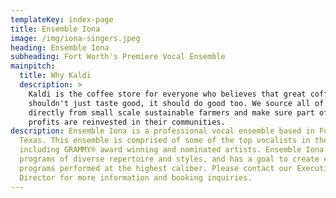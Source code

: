 ```yaml
---
templateKey: index-page
title: Ensemble Iona
image: /img/iona-singers.jpeg
heading: Ensemble Iona
subheading: Fort Worth's Premiere Vocal Ensemble
mainpitch:
  title: Why Kaldi
  description: >
    Kaldi is the coffee store for everyone who believes that great coffee
    shouldn't just taste good, it should do good too. We source all of our beans
    directly from small scale sustainable farmers and make sure part of the
    profits are reinvested in their communities.
description: Ensemble Iona is a professional vocal ensemble based in Fort Worth,
  Texas. This ensemble is comprised of some of the top vocalists in the nation,
  including GRAMMY® award winning and nominated artists. Ensemble Iona explores
  programs of diverse repertoire and styles, and has a goal to create engaging
  programs performed at the highest caliber. Please contact our Executive
  Director for more information and booking inquiries.
---
```

